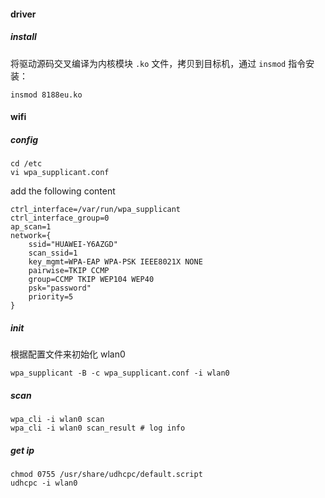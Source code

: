#### driver

##### install

将驱动源码交叉编译为内核模块 `.ko` 文件，拷贝到目标机，通过 `insmod` 指令安装：

```
insmod 8188eu.ko
```

#### wifi

##### config

```
cd /etc
vi wpa_supplicant.conf
```

add the following content

```shell
ctrl_interface=/var/run/wpa_supplicant
ctrl_interface_group=0
ap_scan=1
network={
    ssid="HUAWEI-Y6AZGD"
    scan_ssid=1
    key_mgmt=WPA-EAP WPA-PSK IEEE8021X NONE
    pairwise=TKIP CCMP
    group=CCMP TKIP WEP104 WEP40
    psk="password"
    priority=5
}
```

##### init

根据配置文件来初始化 wlan0

```
wpa_supplicant -B -c wpa_supplicant.conf -i wlan0
```

##### scan

```shell
wpa_cli -i wlan0 scan 
wpa_cli -i wlan0 scan_result # log info
```

##### get ip

```
chmod 0755 /usr/share/udhcpc/default.script 
udhcpc -i wlan0
```



